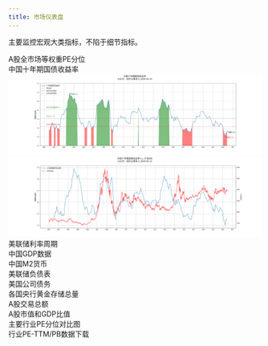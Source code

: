 ```yaml
---
title: 市场仪表盘
---
```

主要监控宏观大类指标，不陷于细节指标。


<div>
A股全市场等权重PE分位
</div>

<div>
中国十年期国债收益率
    <div class=''>
      <a href='cn10ybond.png' target='blank'><img src='cn10ybond.png' class='' /></a>
      <a href='cn10ybondsh300.png' target='blank'><img src='cn10ybondsh300.png' class='' /></a>
    </div>
</div>

<div>
美联储利率周期
</div>

<div>
中国GDP数据
</div>

<div>
中国M2货币
</div>

<div>
美联储负债表
</div>

<div>
美国公司债务
</div>

<div>
各国央行黄金存储总量
</div>

<div>
A股交易总额
</div>

<div>
A股市值和GDP比值
</div>

<div>
主要行业PE分位对比图
</div>

<div>
行业PE-TTM/PB数据下载
</div>
